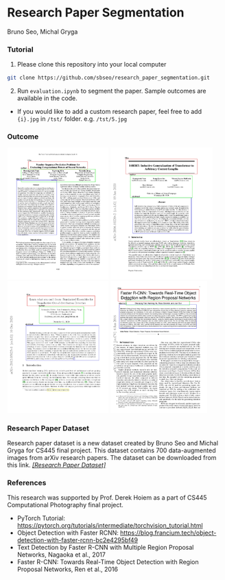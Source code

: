 # Research Paper Segmentation

Bruno Seo, Michal Gryga

### Tutorial

1) Please clone this repository into your local computer

```bash
git clone https://github.com/sbseo/research_paper_segmentation.git
```

2) Run `evaluation.ipynb` to segment the paper. Sample outcomes are available in the code.

- If you would like to add a custom research paper, feel free to add `{i}.jpg` in `/tst/` folder. e.g.  `/tst/5.jpg`

### Outcome

<img src="./output/1.jpg" alt="1" style="zoom:30%;" />

<img src="./output/2.jpg" alt="2" style="zoom:30%;" />

<img src="./output/3.jpg" alt="3" style="zoom:30%;" />

<img src="./output/4.jpg" alt="4" style="zoom:30%;" />

### Research Paper Dataset

Research paper dataset is a new dataset created by Bruno Seo and Michal Gryga for CS445 final project. This dataset contains 700 data-augmented images from arXiv research papers. The dataset can be downloaded from this link. <a href="https://uofi.app.box.com/file/753063647388?s=zaer1y9ob4lnb9r1sihmyp5pyivmbrop">*[Research Paper Dataset]* </a>

### References

This research was supported by Prof. Derek Hoiem as a part of CS445 Computational Photography final project.

- PyTorch Tutorial: https://pytorch.org/tutorials/intermediate/torchvision_tutorial.html
- Object Detection with Faster RCNN: https://blog.francium.tech/object-detection-with-faster-rcnn-bc2e4295bf49
- Text Detection by Faster R-CNN with Multiple Region Proposal Networks, Nagaoka et al., 2017
- Faster R-CNN: Towards Real-Time Object Detection with Region Proposal Networks, Ren et al., 2016

